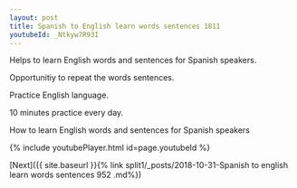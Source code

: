 ```yaml
---
layout: post
title: Spanish to English learn words sentences 1811 
youtubeId: _Ntkyw7R93I
---
```

 
 
Helps to learn English words and sentences for Spanish speakers.

Opportunitiy to repeat the words sentences. 

Practice English language. 
 
10 minutes practice every day. 
 
How to learn English words and sentences for Spanish speakers 
 
{% include youtubePlayer.html id=page.youtubeId %}
 
 
[Next]({{ site.baseurl }}{% link  split1/_posts/2018-10-31-Spanish to english learn words sentences 952 .md%})
 

